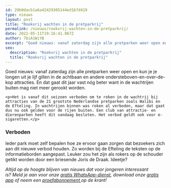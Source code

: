 ```yaml
---
id: 29b0dacb1a6a42429305144ed1b7d419
type: nieuws
layout: post
title: "Rookvrij wachten in de pretparkrij"
permalink: /nieuws/rookvrij-wachten-in-de-pretparkrij/
date: 2022-05-11T19:16:41.067Z
author: 7biA1WiYB
excerpt: "Goed nieuws: vanaf zaterdag zijn alle pretparken weer open en kun je je longen uit je lijf gillen in de achtbaan en andere ondersteboven-en-over-de-kop attracties. En dat gaat dit jaar vast nóg beter want in de wachtrijen buiten mag niet meer gerookt worden.  "
seo:
  description: "Rookvrij wachten in de pretparkrij"
  title: "Rookvrij wachten in de pretparkrij"
---
```

Goed nieuws: vanaf zaterdag zijn alle pretparken weer open en kun je je longen uit je lijf gillen in de achtbaan en andere ondersteboven-en-over-de-kop attracties. En dat gaat dit jaar vast nóg beter want in de wachtrijen buiten mag niet meer gerookt worden.  

    <p>Het is vanaf dit seizoen verboden om te roken in de wachtrij bij attracties van de 21 grootste Nederlandse pretparken zoals Walibi en de Efteling. In wachtrijen binnen was roken al verboden, maar dat gaat dus nu ook gelden voor de rijen buiten. Een club van attractie- en dierenparken heeft dit vandaag besloten. Het verbod geldt ook voor e-sigaretten.</p>
<h3>Verboden</h3>
<p>Ieder park moet zelf bepalen hoe ze ervoor gaan zorgen dat bezoekers zich aan dit nieuwe verbod houden. Zo worden bij de Efteling de teksten op de informatieborden aangepast. Leuker zou het zijn als rokers op de schouder getikt worden door een briesende Joris de Draak. Ideetje?</p>
<p><em>Altijd op de hoogte blijven van nieuws dat voor jongeren interessant is? Meld je aan voor onze <a href="https://7dagen.netlify.app/whatsapp">gratis WhatsApp-dienst</a>, download onze <a href="https://7dagen.netlify.app/app">gratis app</a> of neem een <a href="https://abonneren.sevendays.nl/abonneren/abonnementen/ae/artikel">proefabonnement </a>op de krant!</em></p>  
